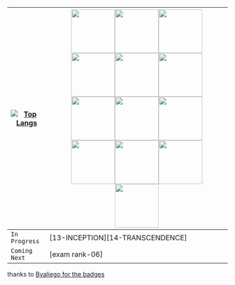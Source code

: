 |[![Top Langs](https://github-readme-stats.vercel.app/api/top-langs/?username=OSS-42)](https://github.com/OSS-42/github-readme-stats)|[<img src="https://github.com/byaliego/42-project-badges/blob/main/badges/libftm.png" width="100" height="100">](https://github.com/OSS-42/1-LIBFT)[<img src="https://github.com/byaliego/42-project-badges/blob/main/badges/born2berootm.png" width="100" height="100">](https://github.com/OSS-42/2-B2BR)[<img src="https://github.com/byaliego/42-project-badges/blob/main/badges/get_next_linem.png" width="100" height="100">](https://github.com/OSS-42/3-GNL)[<img src="https://github.com/byaliego/42-project-badges/blob/main/badges/ft_printfm.png" width="100" height="100">](https://github.com/OSS-42/4-PRINTF)[<img src="https://github.com/byaliego/42-project-badges/blob/main/badges/push_swape.png" width="100" height="100">](https://github.com/OSS-42/5-PUSH_SWAP)[<img src="https://github.com/byaliego/42-project-badges/blob/main/badges/so_longm.png" width="100" height="100">](https://github.com/OSS-42/6-SO_LONG)[<img src="https://github.com/byaliego/42-project-badges/blob/main/badges/pipexm.png" width="100" height="100">](https://github.com/OSS-42/7-PIPEX)[<img src="https://github.com/byaliego/42-project-badges/blob/main/badges/philosopherse.png" width="100" height="100">](https://github.com/OSS-42/8-PHILO)[<img src="https://github.com/byaliego/42-project-badges/blob/main/badges/minishellm.png" width="100" height="100">](https://github.com/OSS-42/9-MINISHELL)[<img src="https://github.com/byaliego/42-project-badges/blob/main/badges/cub3dm.png" width="100" height="100">](https://github.com/OSS-42/10-CUB3D)[<img src="https://github.com/byaliego/42-project-badges/blob/main/badges/netpracticem.png" width="100" height="100">](https://github.com/OSS-42/11-NETPRACTICE)[<img src="https://github.com/byaliego/42-project-badges/blob/main/badges/cppm.png" width="100" height="100">](https://github.com/OSS-42/CPP-PISCINE)[<img src="https://github.com/byaliego/42-project-badges/blob/main/badges/ft_ircm.png" width="100" height="100">](https://github.com/OSS-42/12-IRC)|
|-----------------------------|-----------------------------|
|`In Progress`|[13-INCEPTION][14-TRANSCENDENCE]|
|`Coming Next`|[exam rank-06]|

thanks to [Byaliego for the badges](https://github.com/byaliego/42-project-badges)
